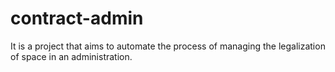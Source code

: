 # contract-admin
It is a project that aims to automate the process of managing the legalization of space in an administration.
